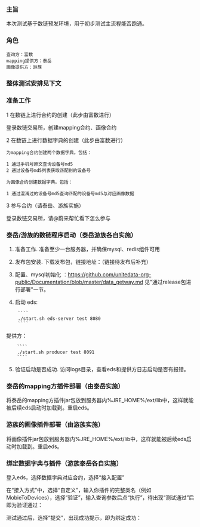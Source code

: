 ### 主旨

本次测试基于数链预发环境，用于初步测试主流程能否跑通。

### 角色


    查询方：富数
    mapping提供方：泰岳
    画像提供方：游族

### 整体测试安排见下文


### 准备工作

1 在数链上进行合约的创建（此步由富数进行）

登录数链交易所，创建mapping合约、画像合约

2 在数链上进行数据字典的创建（此步由富数进行）

    为mapping合约创建两个数据字典。包括：
    
    1 通过手机号原文查询设备号md5 
    2 通过设备号md5列表获取匹配到的设备号
    
    为画像合约创建数据字典。包括：
    
    1 通过混淆过的设备号md5查询匹配的设备号md5与对应画像数据

3 参与合约（请泰岳、游族实施） 

登录数链交易所，请@蔚来帮忙看下怎么参与

### 泰岳/游族的数链程序启动（泰岳游族各自实施）

1. 准备工作. 准备至少一台服务器，并确保mysql、redis组件可用
2. 发布包安装. 下载发布包，链接地址：（链接待发布后补充）
3. 配置、mysql初始化 ：https://github.com/unitedata-org-public/Documentation/blob/master/data_getway.md 见"通过release包进行部署"一节。
4. 启动
eds:
		
		````
	    ./start.sh eds-server test 8080
		````
提供方：
		
		````
	    ./start.sh producer test 8091
		````

5. 验证启动是否成功. 访问logs目录，查看eds和提供方日志启动是否有报错。



### 泰岳的mapping方插件部署（由泰岳实施）

将泰岳的mapping方插件jar包放到服务器内%JRE_HOME%/ext/lib中，这样就能被后续eds启动时加载到。重启eds。

### 游族的画像插件部署（由游族实施）

将画像插件jar包放到服务器内%JRE_HOME%/ext/lib中，这样就能被后续eds启动时加载到。重启eds。

### 绑定数据字典与插件（游族泰岳各自实施）


登入eds，选择数据字典对应合约，选择“接入配置”


在“接入方式”中，选择“自定义”，输入你插件的完整类名（例如MobieToDevices），选择“验证”，输入查询参数后点“执行”，待出现“测试通过”后即为验证通过：


测试通过后，选择“提交”，出现成功提示，即为绑定成功：























